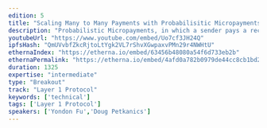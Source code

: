 ```yaml
---
edition: 5
title: "Scaling Many to Many Payments with Probabilisitic Micropayments"
description: "Probabilistic Micropayments, in which a sender pays a recipient with a form of lottery ticket for services performed, present an alternative payment scaling solution to state channels that bring advantages in certain use cases such as stream data processing and distributed compute. In this talk we'll present an overview of this form of micropayments, compare and contrast them to hub and spoke payment channels, show the security model against double-spends, present benchmarks from real world usage within the Livepeer protocol, and showcase an open source implementation."
youtubeUrl: "https://www.youtube.com/embed/Uo7cf3JH24Q"
ipfsHash: "QmUVvbfZkcRjtoLtYgk2VL7rShvXGwpaxvPMn29r4NWHtU"
ethernaIndex: "https://etherna.io/embed/63456b48080a54f6d733eb2b"
ethernaPermalink: "https://etherna.io/embed/4afd0a782b0979de44cc8cb1bd2af7b641d5dda2f5497efc0cdbdd0bcc525c1a"
duration: 1325
expertise: "intermediate"
type: "Breakout"
track: "Layer 1 Protocol"
keywords: ['technical']
tags: ['Layer 1 Protocol']
speakers: ['Yondon Fu','Doug Petkanics']
---
```

